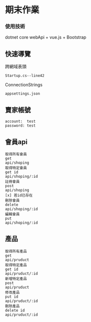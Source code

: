 # 期末作業
### 使用技術

dotnet core webApi + vue.js + Bootstrap

## 快速導覽

跨網域表頭

`Startup.cs--line42`

ConnectionStrings

`appsettings.json`

## 賣家帳號
```
account:  test
password: test
```

## 會員api
```
取得所有會員
get
api/shoping
取得特定會員
get id
api/shoping/:id
註冊會員
post
api/shoping
[x] 若id已存在
刪除會員
delete
api/shoping/:id
編輯會員
put
api/shoping/:id
```
## 產品
```
取得所有產品
get
api/pruduct
取得特定產品
get id
api/pruduct/:id
新增特定產品
post
api/pruduct
修改產品
put id
api/pruduct/:id
刪除產品
delete id
api/pruduct/:id
```